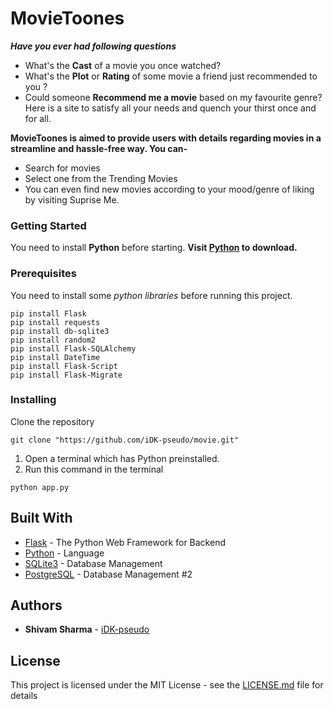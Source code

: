 # MovieToones

***Have you ever had following questions***
- What's the **Cast** of a movie you once watched?
- What's the **Plot** or **Rating** of some movie a friend just recommended to you ?
- Could someone **Recommend me a movie** based on my favourite genre?
Here is a site to satisfy all your needs and quench your thirst once and for all.

**MovieToones is aimed to provide users with details regarding movies in a streamline and hassle-free way. You can-**
- Search for movies
- Select one from the Trending Movies
- You can even find new movies according to your mood/genre of liking by visiting Suprise Me.

### Getting Started

You need to install **Python** before starting.
**Visit [Python](https://www.python.org/) to download.**

### Prerequisites

You need to install some *python libraries* before running this project.

```
pip install Flask
pip install requests
pip install db-sqlite3
pip install random2
pip install Flask-SQLAlchemy
pip install DateTime
pip install Flask-Script
pip install Flask-Migrate
```

### Installing

Clone the repository

```
git clone "https://github.com/iDK-pseudo/movie.git"
```

1. Open a terminal which has Python preinstalled.
2. Run this command in the terminal

```
python app.py
```

## Built With

* [Flask](https://palletsprojects.com/p/flask/) - The Python Web Framework for Backend
* [Python](https://www.python.org/) - Language
* [SQLite3](https://www.sqlite.org/index.html) - Database Management
* [PostgreSQL](https://www.postgresql.org/) - Database Management #2


## Authors

* **Shivam Sharma** - [iDK-pseudo](https://github.com/iDK-pseudo)

## License

This project is licensed under the MIT License - see the [LICENSE.md](LICENSE.md) file for details